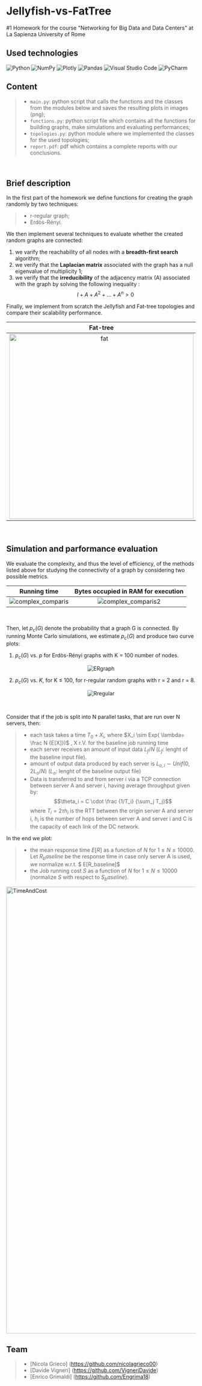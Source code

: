 # Jellyfish-vs-FatTree
#1 Homework for the course "Networking for Big Data and Data Centers" at La Sapienza University of Rome
<br />

## Used technologies

![Python](https://img.shields.io/badge/python-3670A0?style=for-the-badge&logo=python&logoColor=ffdd54)
![NumPy](https://img.shields.io/badge/numpy-%23013243.svg?style=for-the-badge&logo=numpy&logoColor=white)
![Plotly](https://img.shields.io/badge/Plotly-%233F4F75.svg?style=for-the-badge&logo=plotly&logoColor=white)
![Pandas](https://img.shields.io/badge/pandas-%23150458.svg?style=for-the-badge&logo=pandas&logoColor=white)
![Visual Studio Code](https://img.shields.io/badge/Visual%20Studio%20Code-0078d7.svg?style=for-the-badge&logo=visual-studio-code&logoColor=white)
![PyCharm](https://img.shields.io/badge/pycharm-143?style=for-the-badge&logo=pycharm&logoColor=black&color=black&labelColor=green)
<br />

## Content
>- `main.py`: python script that calls the functions and the classes from the modules below and saves the resulting plots in images (png);
>- `functions.py`: python script file which contains all the functions for building graphs, make simulations and evaluating performances;
>- `topologies.py`: python module where we implemented the classes for the used topologies;
>- `report.pdf`: pdf which contains a complete reports with our conclusions.
<br />

## Brief description
In the first part of the homework we define functions for creating the graph randomly by two techniques:
>- r-regular graph;
>- Erdòs-Rényi.

We then implement several techniques to evaluate whether the created random graphs are connected:
1. we varify the reachability of all nodes with a **breadth-first search** algorithm;
2. we verify that the **Laplacian matrix** associated with the graph has a null eigenvalue of multiplicity 1;
3. we verify that the **irreducibility** of the adjacency matrix (A) associated with the graph by solving the following inequality :
$$I + A+ A^2+ ... + A^n > 0$$

Finally, we implement from scratch the Jellyfish and Fat-tree topologies and compare their scalability performance.

Fat-tree            |  Jellyfish
:-------------------------:|:-------------------------:
<img width="490" alt="fat" src="https://user-images.githubusercontent.com/93355495/234046202-18d011f7-b848-4ec2-b6b6-b4193ad2d8e2.png"> | <img width="490" alt="jelly" src="https://user-images.githubusercontent.com/93355495/234046309-ee59d22a-ee97-467d-a5ba-06b2656240ed.png">
<br />

## Simulation and parformance evaluation
We evaluate the complexity, and thus the level of efficiency, of the methods listed above for studying the connectivity of a graph by considering two possible metrics.

Running time             |  Bytes occupied in RAM for execution
:-------------------------:|:-------------------------:
![complex_comparis](https://user-images.githubusercontent.com/93355495/233846103-545c0c71-32fc-4e9f-8690-c9fd9c186d53.png) | ![complex_comparis2](https://user-images.githubusercontent.com/93355495/233846168-4f657c08-81a3-4d01-bbeb-f5c1206731cb.png)
<br />

Then, let $p_c(G)$ denote the probability that a graph G is connected. By running Monte Carlo simulations, we estimate $p_c(G)$ and produce two curve plots:

1. $p_c(G)$ vs. $p$ for Erdòs-Rényi graphs with K = 100 number of nodes.
<p align=center>
<img alt="ERgraph" src="https://user-images.githubusercontent.com/93355495/233846382-fd9ac907-f75f-46da-b338-7107a931b0fc.png">
</p>

2. $p_c(G)$ vs. $K$, for K ≤ 100, for r-regular random graphs with r = 2 and r = 8.
<p align=center>
<img alt="Rregular" src="https://user-images.githubusercontent.com/93355495/233846396-1f99dc80-00c5-46ae-8e40-4ada8d2c1e6e.png">
</p>

<br />

Consider that if the job is split into N parallel tasks, that are run over N servers, then:
>- each task takes a time $T_0 + X_i$, where $X_i \sim Exp( \lambda= \frac N {E[X]})$ , X r.V. for the baseline job running time
>- each server receives an amount of input data $L_f /N$ ($L_f$: lenght of the baseline input file).
>- amount of output data produced by each server is $L_{o,i} \sim Unif(0, 2L_o/N)$ ($L_o$: lenght of the baseline output file)
>- Data is transferred to and from server i via a TCP connection between server A and server i, having average throughput given by: 
$$\theta_i = C \cdot \frac {1/T_i} {\sum_j T_j}$$
where $T_i=2 \tau h_i$ is the RTT between the origin server A and server i, $h_i$ is the number of hops between server A and server i and C is the capacity of each link of the DC network.

In the end we plot:

>- the mean response time $E[R]$ as a function of $N$ for $1 \leq N \leq 10000$. Let $R_baseline$ be the response time in case only server A is used, we normalize w.r.t. $ E[R_baseline]$
>- the Job running cost $S$ as a function of $N$ for  $1 \leq N \leq 10000$ (normalize $S$ with respect to $S_baseline$).

<img width="1184" alt="TimeAndCost" src="https://user-images.githubusercontent.com/93355495/234045317-4b00ed8d-5831-43b8-80c3-39582a2ad325.png">
<br />

## Team
>- [Nicola Grieco] (https://github.com/nicolagrieco00)
>- [Davide Vigneri] (https://github.com/VigneriDavide)
>- [Enrico Grimaldi] (https://github.com/Engrima18)
